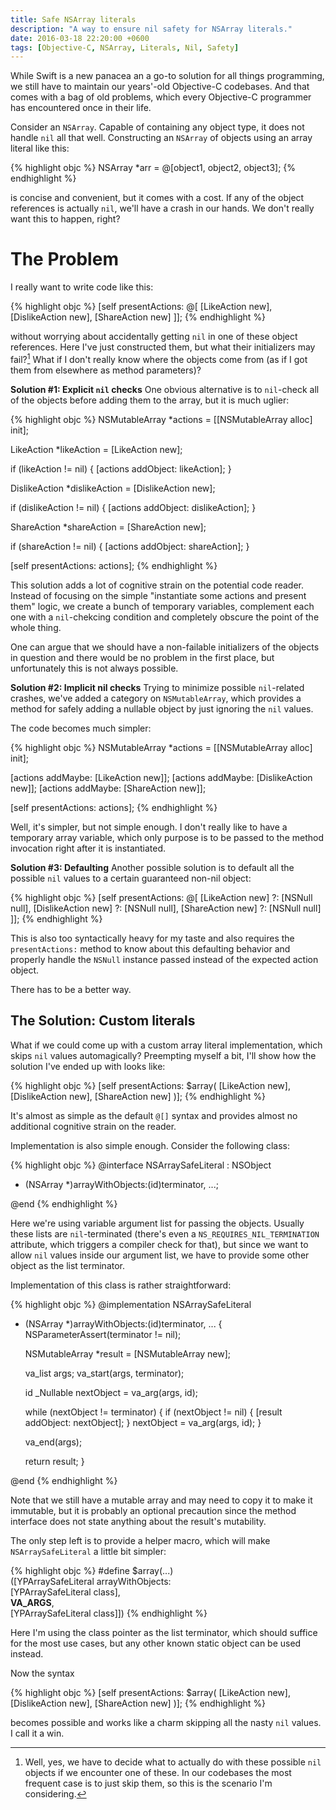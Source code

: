 ```yaml
---
title: Safe NSArray literals
description: "A way to ensure nil safety for NSArray literals."
date: 2016-03-18 22:20:00 +0600
tags: [Objective-C, NSArray, Literals, Nil, Safety]
---
```

While Swift is a new panacea an a go-to solution for all things programming, we still have to
maintain our years'-old Objective-C codebases. And that comes with a bag of old problems, which
every Objective-C programmer has encountered once in their life.

Consider an `NSArray`. Capable of containing any object type, it does not handle `nil`
all that well. Constructing an `NSArray` of objects using an array literal like this:

{% highlight objc %}
NSArray *arr = @[object1, object2, object3];
{% endhighlight %}

is concise and convenient, but it comes with a cost. If any of the object references is actually
`nil`, we'll have a crash in our hands. We don't really want this to happen, right?
<!--more-->

# The Problem

I really want to write code like this:

{% highlight objc %}
[self presentActions: @[
    [LikeAction new],
    [DislikeAction new],
    [ShareAction new]
]];
{% endhighlight %}

without worrying about accidentally getting `nil` in one of these object references. Here I've just
constructed them, but what their initializers may fail?[^1] What if I don't really know where the
objects come from (as if I got them from elsewhere as method parameters)?

[^1]: Well, yes, we have to decide what to actually do with these possible `nil` objects if we
      encounter one of these. In our codebases the most frequent case is to just skip them, so this
      is the scenario I'm considering.

**Solution #1: Explicit `nil` checks** One obvious alternative is to `nil`-check all of the objects
before adding them to the array, but it is much uglier:

{% highlight objc %}
NSMutableArray *actions = [[NSMutableArray alloc] init];

LikeAction *likeAction = [LikeAction new];

if (likeAction != nil) {
    [actions addObject: likeAction];
}

DislikeAction *dislikeAction = [DislikeAction new];

if (dislikeAction != nil) {
    [actions addObject: dislikeAction];
}

ShareAction *shareAction = [ShareAction new];

if (shareAction != nil) {
    [actions addObject: shareAction];
}

[self presentActions: actions];
{% endhighlight %}

This solution adds a lot of cognitive strain on the potential code reader. Instead of focusing on
the simple "instantiate some actions and present them" logic, we create a bunch of temporary
variables, complement each one with a `nil`-chekcing condition and completely obscure the point
of the whole thing.

One can argue that we should have a non-failable initializers of the objects in question and there
would be no problem in the first place, but unfortunately this is not always possible.

**Solution #2: Implicit nil checks** Trying to minimize possible `nil`-related crashes, we've added
a category on `NSMutableArray`, which provides a method for safely adding a nullable object by just
ignoring the `nil` values.

The code becomes much simpler:

{% highlight objc %}
NSMutableArray *actions = [[NSMutableArray alloc] init];

[actions addMaybe: [LikeAction new]];
[actions addMaybe: [DislikeAction new]];
[actions addMaybe: [ShareAction new]];

[self presentActions: actions];
{% endhighlight %}

Well, it's simpler, but not simple enough. I don't really like to have a temporary array variable,
which only purpose is to be passed to the method invocation right after it is instantiated.

**Solution #3: Defaulting** Another possible solution is to default all the possible `nil` values to
a certain guaranteed non-nil object:

{% highlight objc %}
[self presentActions: @[
    [LikeAction new] ?: [NSNull null],
    [DislikeAction new] ?: [NSNull null],
    [ShareAction new] ?: [NSNull null]
]];
{% endhighlight %}

This is also too syntactically heavy for my taste and also requires the `presentActions:` method
to know about this defaulting behavior and properly handle the `NSNull` instance passed instead
of the expected action object.

There has to be a better way.

## The Solution: Custom literals

What if we could come up with a custom array literal implementation, which skips `nil` values
automagically? Preempting myself a bit, I'll show how the solution I've ended up with looks like:

{% highlight objc %}
[self presentActions: $array(
    [LikeAction new],
    [DislikeAction new],
    [ShareAction new]
)];
{% endhighlight %}

It's almost as simple as the default `@[]` syntax and provides almost no additional cognitive strain
on the reader.

Implementation is also simple enough. Consider the following class:

{% highlight objc %}
@interface NSArraySafeLiteral : NSObject

+ (NSArray *)arrayWithObjects:(id)terminator, ...;

@end
{% endhighlight %}

Here we're using variable argument list for passing the objects. Usually these lists are
`nil`-terminated (there's even a `NS_REQUIRES_NIL_TERMINATION` attribute, which triggers a compiler
check for that), but since we want to allow `nil` values inside our argument list, we have to
provide some other object as the list terminator.

Implementation of this class is rather straightforward:

{% highlight objc %}
@implementation NSArraySafeLiteral

+ (NSArray *)arrayWithObjects:(id)terminator, ...
{
    NSParameterAssert(terminator != nil);

    NSMutableArray *result = [NSMutableArray new];

    va_list args;
    va_start(args, terminator);

    id _Nullable nextObject = va_arg(args, id);

    while (nextObject != terminator) {
        if (nextObject != nil) {
          [result addObject: nextObject];
        }
        nextObject = va_arg(args, id);
    }

    va_end(args);

    return result;
}

@end
{% endhighlight %}

Note that we still have a mutable array and may need to copy it to make it immutable, but it is
probably an optional precaution since the method interface does not state anything about the
result's mutability.

The only step left is to provide a helper macro, which will make `NSArraySafeLiteral` a little bit
simpler:

{% highlight objc %}
#define $array(...)                        \
    ([YPArraySafeLiteral arrayWithObjects: \
        [YPArraySafeLiteral class],        \
        __VA_ARGS__,                       \
        [YPArraySafeLiteral class]])
{% endhighlight %}

Here I'm using the class pointer as the list terminator, which should suffice for the most use
cases, but any other known static object can be used instead.

Now the syntax

{% highlight objc %}
[self presentActions: $array(
    [LikeAction new],
    [DislikeAction new],
    [ShareAction new]
)];
{% endhighlight %}

becomes possible and works like a charm skipping all the nasty `nil` values. I call it a win.
